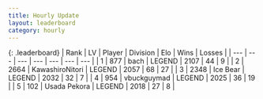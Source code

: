 ```yaml
---
title: Hourly Update
layout: leaderboard
category: hourly
---
```


{: .leaderboard}
| Rank | LV | Player | Division | Elo | Wins | Losses |
| --- | --- | --- | --- | --- | --- | --- |
| <span data-change="0">1</span> | 877 | <span title="ID: 281795">bach</span> | LEGEND | <span data-change="4">2107</span> | <span data-change="1">44</span> | <span data-change="0">9</span> |
| <span data-change="0">2</span> | 2664 | <span title="ID: 164871">KawashiroNitori</span> | LEGEND | <span data-change="0">2057</span> | <span data-change="0">68</span> | <span data-change="0">27</span> |
| <span data-change="0">3</span> | 2348 | <span title="ID: 417840">Ice Bear</span> | LEGEND | <span data-change="0">2032</span> | <span data-change="0">32</span> | <span data-change="0">7</span> |
| <span data-change="0">4</span> | 954 | <span title="ID: 418052">vbuckguymad</span> | LEGEND | <span data-change="0">2025</span> | <span data-change="0">36</span> | <span data-change="0">19</span> |
| <span data-change="0">5</span> | 102 | <span title="ID: 641994">Usada Pekora</span> | LEGEND | <span data-change="0">2018</span> | <span data-change="0">27</span> | <span data-change="0">8</span> |
